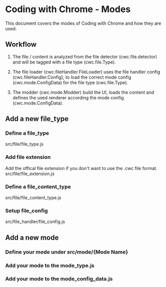 Coding with Chrome - Modes
==========================

This document covers the modes of Coding with Chrome and how they are used.

## Workflow

1. The file / content is analyzed from the file detector (cwc.file.detector)
and will be tagged with a file type (cwc.file.Type).

2. The file loader (cwc.fileHandler.FileLoader) uses the file handler config
(cwc.fileHandler.Config), to load the correct mode config (cwc.mode.ConfigData)
for the file type (cwc.file.Type).

3. The modder (cwc.mode.Modder) build the UI, loads the content and
defines the used renderer according the mode config (cwc.mode.ConfigData).


## Add a new file_type

### Define a file_type
src/file/file_type.js

### Add file extension
Add the offical file extension if you don't want to use the .cwc file format.
src/file/file_extension.js

### Define a file_content_type
src/file/file_content_type.js

### Setup file_config
src/file_handler/file_config.js

## Add a new mode

### Define your mode under src/mode/{Mode Name}

### Add your mode to the mode_type.js

### Add your mode to the mode_config_data.js
